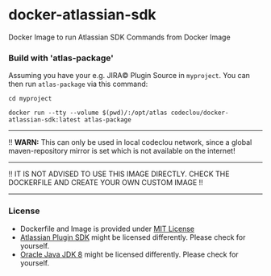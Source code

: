 # docker-atlassian-sdk
Docker Image to run Atlassian SDK Commands from Docker Image


### Build with 'atlas-package'

Assuming you have your e.g. JIRA© Plugin Source in `myproject`.
You can then run `atlas-package` via this command:

```
cd myproject

docker run --tty --volume $(pwd)/:/opt/atlas codeclou/docker-atlassian-sdk:latest atlas-package
```

-----

:bangbang: **WARN:** This can only be used in local codeclou network, since a global maven-repository mirror is set which is not available on the internet!

-----

:bangbang: IT IS NOT ADVISED TO USE THIS IMAGE DIRECTLY. CHECK THE DOCKERFILE AND CREATE YOUR OWN CUSTOM IMAGE :bangbang:

-----

### License

  * Dockerfile and Image is provided under [MIT License](https://github.com/codeclou/docker-atlassian-sdk/edit/master/LICENSE.md)
  * [Atlassian Plugin SDK](https://developer.atlassian.com/docs/getting-started/set-up-the-atlassian-plugin-sdk-and-build-a-project) might be licensed differently. Please check for yourself.
  * [Oracle Java JDK 8](http://www.oracle.com/technetwork/java/javase/downloads/jdk8-downloads-2133151.html) might be licensed differently. Please check for yourself.
